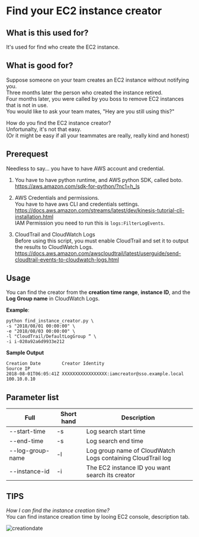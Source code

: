 # Find your EC2 instance creator
## What is this used for?
It's used for find who create the EC2 instance.

## What is good for?
Suppose someone on your team creates an EC2 instance without notifying you.  
Three months later the person who created the instance retired.  
Four months later, you were called by you boss to remove EC2 instances that is not in use.  
You would like to ask your team mates, "Hey are you still using this?"

How do you find the EC2 instance creator?  
Unfortunalty, it's not that easy.  
(Or it might be easy if all your teammates are really, really kind and honest)

## Prerequest
Needless to say... you have to have AWS account and credential.  

1. You have to have python runtime, and AWS python SDK, called boto.  
https://aws.amazon.com/sdk-for-python/?nc1=h_ls

2. AWS Credentials and permissions.  
You have to have aws CLI and credentials settings.  
https://docs.aws.amazon.com/streams/latest/dev/kinesis-tutorial-cli-installation.html  
IAM Permission you need to run this is `logs:FilterLogEvents`. 

3. CloudTrail and CloudWatch Logs  
Before using this script, you must enable CloudTrail and set it to output the results to CloudWatch Logs.  
https://docs.aws.amazon.com/awscloudtrail/latest/userguide/send-cloudtrail-events-to-cloudwatch-logs.html


## Usage
You can find the creator from the **creation time range**, **instance ID**, and the **Log Group name** in CloudWatch Logs.  
  
**Example**:  

```
python find_instance_creator.py \
-s "2018/08/01 00:00:00" \
-e "2018/08/03 00:00:00" \
-l "CloudTrail/DefaultLogGroup “ \
-i i-020a92a6d9933e212
```

**Sample Output**  
```
Creation Date        Creator Identity                                Source IP           
2018-08-01T06:05:41Z XXXXXXXXXXXXXXXXX:iamcreator@sso.example.local  100.10.0.10
```

## Parameter list
| Full |Short hand|Description|
----|---- |---- 
|--start-time |-s|Log search start time|
|--end-time |-s|Log search end time|
|--log-group-name |-l|Log group name of CloudWatch Logs containing CloudTrail log|
|--instance-id |-i|The EC2 instance ID you want search its creator|

## TIPS
_How I can find the instance creation time?_  
You can find instance creation time by looing EC2 console, description tab.

![creationdate](https://user-images.githubusercontent.com/14175234/46450624-34089180-c7cd-11e8-93d9-b31f7fbc56cc.png)

